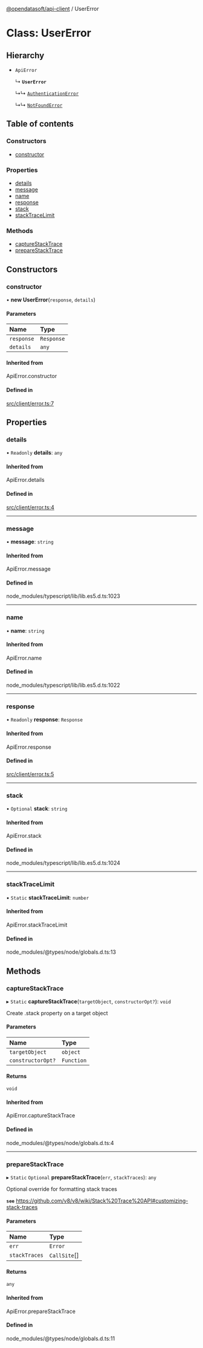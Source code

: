 [@opendatasoft/api-client](../README.md) / UserError

# Class: UserError

## Hierarchy

- `ApiError`

  ↳ **`UserError`**

  ↳↳ [`AuthenticationError`](AuthenticationError.md)

  ↳↳ [`NotFoundError`](NotFoundError.md)

## Table of contents

### Constructors

- [constructor](UserError.md#constructor)

### Properties

- [details](UserError.md#details)
- [message](UserError.md#message)
- [name](UserError.md#name)
- [response](UserError.md#response)
- [stack](UserError.md#stack)
- [stackTraceLimit](UserError.md#stacktracelimit)

### Methods

- [captureStackTrace](UserError.md#capturestacktrace)
- [prepareStackTrace](UserError.md#preparestacktrace)

## Constructors

### constructor

• **new UserError**(`response`, `details`)

#### Parameters

| Name | Type |
| :------ | :------ |
| `response` | `Response` |
| `details` | `any` |

#### Inherited from

ApiError.constructor

#### Defined in

[src/client/error.ts:7](https://github.com/opendatasoft/ods-dataviz-sdk/blob/de901ba/packages/api-client/src/client/error.ts#L7)

## Properties

### details

• `Readonly` **details**: `any`

#### Inherited from

ApiError.details

#### Defined in

[src/client/error.ts:4](https://github.com/opendatasoft/ods-dataviz-sdk/blob/de901ba/packages/api-client/src/client/error.ts#L4)

___

### message

• **message**: `string`

#### Inherited from

ApiError.message

#### Defined in

node_modules/typescript/lib/lib.es5.d.ts:1023

___

### name

• **name**: `string`

#### Inherited from

ApiError.name

#### Defined in

node_modules/typescript/lib/lib.es5.d.ts:1022

___

### response

• `Readonly` **response**: `Response`

#### Inherited from

ApiError.response

#### Defined in

[src/client/error.ts:5](https://github.com/opendatasoft/ods-dataviz-sdk/blob/de901ba/packages/api-client/src/client/error.ts#L5)

___

### stack

• `Optional` **stack**: `string`

#### Inherited from

ApiError.stack

#### Defined in

node_modules/typescript/lib/lib.es5.d.ts:1024

___

### stackTraceLimit

▪ `Static` **stackTraceLimit**: `number`

#### Inherited from

ApiError.stackTraceLimit

#### Defined in

node_modules/@types/node/globals.d.ts:13

## Methods

### captureStackTrace

▸ `Static` **captureStackTrace**(`targetObject`, `constructorOpt?`): `void`

Create .stack property on a target object

#### Parameters

| Name | Type |
| :------ | :------ |
| `targetObject` | `object` |
| `constructorOpt?` | `Function` |

#### Returns

`void`

#### Inherited from

ApiError.captureStackTrace

#### Defined in

node_modules/@types/node/globals.d.ts:4

___

### prepareStackTrace

▸ `Static` `Optional` **prepareStackTrace**(`err`, `stackTraces`): `any`

Optional override for formatting stack traces

**`see`** https://github.com/v8/v8/wiki/Stack%20Trace%20API#customizing-stack-traces

#### Parameters

| Name | Type |
| :------ | :------ |
| `err` | `Error` |
| `stackTraces` | `CallSite`[] |

#### Returns

`any`

#### Inherited from

ApiError.prepareStackTrace

#### Defined in

node_modules/@types/node/globals.d.ts:11
